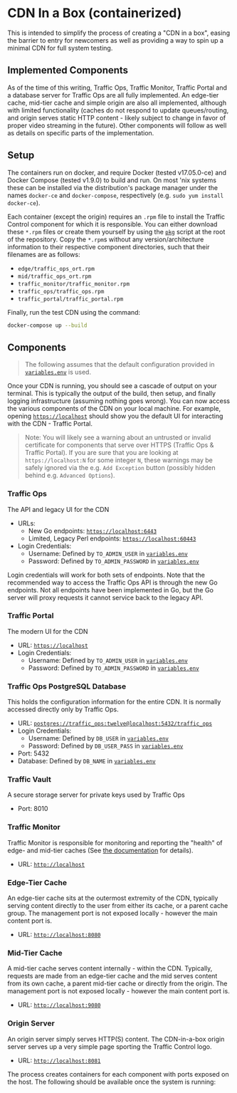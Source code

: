 <!--
	Licensed to the Apache Software Foundation (ASF) under one
	or more contributor license agreements.  See the NOTICE file
	distributed with this work for additional information
	regarding copyright ownership.  The ASF licenses this file
	to you under the Apache License, Version 2.0 (the
	"License"); you may not use this file except in compliance
	with the License.  You may obtain a copy of the License at

	  http://www.apache.org/licenses/LICENSE-2.0

	Unless required by applicable law or agreed to in writing,
	software distributed under the License is distributed on an
	"AS IS" BASIS, WITHOUT WARRANTIES OR CONDITIONS OF ANY
	KIND, either express or implied.  See the License for the
	specific language governing permissions and limitations
	under the License.
-->

# CDN In a Box (containerized)
This is intended to simplify the process of creating a "CDN in a box", easing
the barrier to entry for newcomers as well as providing a way to spin up a
minimal CDN for full system testing.

## Implemented Components
As of the time of this writing, Traffic Ops, Traffic Monitor, Traffic Portal and a
database server for Traffic Ops are all fully implemented. An edge-tier cache,
mid-tier cache and simple origin are also all implemented, although with limited
functionality (caches do not respond to update queues/routing, and origin serves
static HTTP content - likely subject to change in favor of proper video streaming in
the future). Other components will follow as well as details on specific parts of the
implementation.

## Setup
The containers run on docker, and require Docker (tested v17.05.0-ce) and Docker
Compose (tested v1.9.0) to build and run. On most 'nix systems these can be installed
via the distribution's package manager under the names `docker-ce` and
`docker-compose`, respectively (e.g. `sudo yum install docker-ce`).

Each container (except the origin) requires an `.rpm` file to install the Traffic Control
component for which it is responsible. You can either download these `*.rpm` files or
create them yourself by using the [`pkg`](../../pkg) script at the root of the
repository. Copy the `*.rpm`s without any version/architecture information to their
respective component directories, such that their filenames are as follows:

* `edge/traffic_ops_ort.rpm`
* `mid/traffic_ops_ort.rpm`
* `traffic_monitor/traffic_monitor.rpm`
* `traffic_ops/traffic_ops.rpm`
* `traffic_portal/traffic_portal.rpm`

Finally, run the test CDN using the command:

```bash
docker-compose up --build
```

## Components
> The following assumes that the default configuration provided in
> [`variables.env`](./variables.env) is used.

Once your CDN is running, you should see a cascade of output on your terminal. This is
typically the output of the build, then setup, and finally logging infrastructure
(assuming nothing goes wrong). You can now access the various components of the CDN on
your local machine. For example, opening [`https://localhost`](https://localhost) should
show you the default UI for interacting with the CDN - Traffic Portal.

> Note: You will likely see a warning about an untrusted or invalid certificate for
> components that serve over HTTPS (Traffic Ops & Traffic Portal). If you
> are sure that you are looking at `https://localhost:N` for some integer `N`, these
> warnings may be safely ignored via the e.g. `Add Exception` button (possibly hidden
> behind e.g. `Advanced Options`).



### Traffic Ops
The API and legacy UI for the CDN
* URLs:
	* New Go endpoints: [`https://localhost:6443`](https://localhost:6443)
	* Limited, Legacy Perl endpoints: [`https://localhost:60443`](https://localhost:60443)
* Login Credentials:
	* Username: Defined by `TO_ADMIN_USER` in [`variables.env`](./variables.env)
	* Password: Defined by `TO_ADMIN_PASSWORD` in [`variables.env`](./variables.env)

Login credentials will work for both sets of endpoints.
Note that the recommended way to access the Traffic Ops API is through the new Go endpoints.
Not all endpoints have been implemented in Go, but the Go server will proxy requests it cannot
service back to the legacy API.

### Traffic Portal
The modern UI for the CDN
* URL: [`https://localhost`](https://localhost)
* Login Credentials:
	* Username: Defined by `TO_ADMIN_USER` in [`variables.env`](./variables.env)
	* Password: Defined by `TO_ADMIN_PASSWORD` in [`variables.env`](./variables.env)

### Traffic Ops PostgreSQL Database
This holds the configuration information for the entire CDN. It is normally accessed
directly only by Traffic Ops.
* URL: [`postgres://traffic_ops:twelve@localhost:5432/traffic_ops`](postgres://traffic_ops:twelve@localhost:5432/traffic_ops)
* Login Credentials:
	* Username: Defined by `DB_USER` in [`variables.env`](./variables.env)
	* Password: Defined by `DB_USER_PASS` in [`variables.env`](./variables.env)
* Port: 5432
* Database: Defined by `DB_NAME` in [`variables.env`](./variables.env)

### Traffic Vault
A secure storage server for private keys used by Traffic Ops
* Port: 8010

### Traffic Monitor
Traffic Monitor is responsible for monitoring and reporting the "health" of edge- and
mid-tier caches (See [the documentation](http://traffic-control-cdn.readthedocs.io/en//latest/overview/traffic_monitor.html) for details).

* URL: [`http://localhost`](http://localhost)

### Edge-Tier Cache
An edge-tier cache sits at the outermost extremity of the CDN, typically serving content
directly to the user from either its cache, or a parent cache group. The management port
is not exposed locally - however the main content port is.

* URL: [`http://localhost:8080`](http://localhost:8080)

### Mid-Tier Cache
A mid-tier cache serves content internally - within the CDN. Typically, requests are
made from an edge-tier cache and the mid serves content from its own cache, a parent
mid-tier cache or directly from the origin. The management port is not exposed locally -
however the main content port is.

* URL: [`http://localhost:9080`](http://localhost:8081)

### Origin Server
An origin server simply serves HTTP(S) content. The CDN-in-a-box origin server serves up
a very simple page sporting the Traffic Control logo.

* URL: [`http://localhost:8081`](http://localhost:9080)

The process creates containers for each component with ports exposed on the host.  The
following should be available once the system is running:
